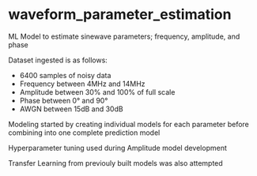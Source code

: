 # waveform_parameter_estimation
ML Model to estimate sinewave parameters; frequency, amplitude, and phase

Dataset ingested is as follows:
* 6400 samples of noisy data
* Frequency between 4MHz and 14MHz 
* Amplitude between 30% and 100% of full scale
* Phase between 0° and 90°
* AWGN between 15dB and 30dB

Modeling started by creating individual models for each parameter before combining into one complete prediction model

Hyperparameter tuning used during Amplitude model development

Transfer Learning from previouly built models was also attempted
